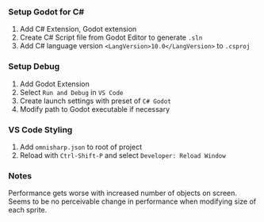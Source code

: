 ### Setup Godot for C#
1. Add C# Extension, Godot extension
2. Create C# Script file from Godot Editor to generate `.sln`
3. Add C# language version `<LangVersion>10.0</LangVersion>` to `.csproj`
   
### Setup Debug
1. Add Godot Extension
2. Select `Run and Debug` in `VS Code`
3. Create launch settings with preset of `C# Godot`
4. Modify path to Godot executable if necessary

### VS Code Styling
1. Add `omnisharp.json` to root of project
2. Reload with `Ctrl-Shift-P` and select `Developer: Reload Window`

### Notes
Performance gets worse with increased number of objects on screen. Seems to be no perceivable change in performance when modifying size of each sprite.